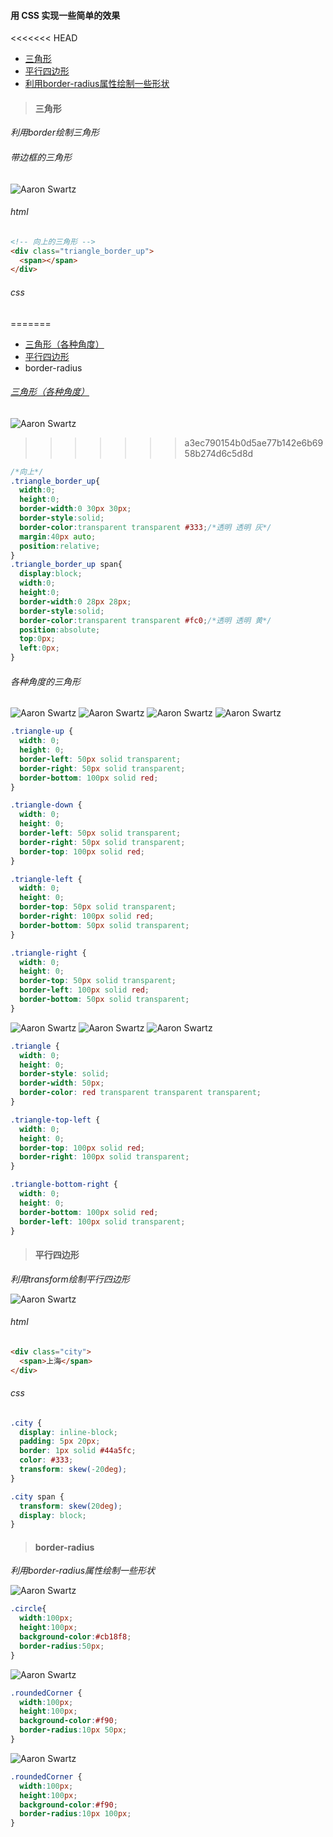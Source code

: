 #### 用 CSS 实现一些简单的效果
<<<<<<< HEAD
- [三角形](#三角形 "三角形")
- [平行四边形](#平行四边形 "平行四边形")
- [利用border-radius属性绘制一些形状](#border-radius)

> #### 三角形

*利用border绘制三角形*

###### 带边框的三角形
![Aaron Swartz](https://raw.githubusercontent.com/miniChx/favorites/master/css/imgs/mark/triangle_border_up.jpg)
###### html
```HTML
<!-- 向上的三角形 -->
<div class="triangle_border_up">
  <span></span>
</div>
```
###### css
=======
- [三角形（各种角度）](#triangle)
- [平行四边形](#parallelogram "平行四边形")
- border-radius

###### [三角形（各种角度）](#triangle)

![Aaron Swartz](https://raw.githubusercontent.com/miniChx/favorites/master/css/imgs/mark/triangle-up.jpg)

>>>>>>> a3ec790154b0d5ae77b142e6b6958b274d6c5d8d
```css
/*向上*/
.triangle_border_up{
  width:0;
  height:0;
  border-width:0 30px 30px;
  border-style:solid;
  border-color:transparent transparent #333;/*透明 透明 灰*/
  margin:40px auto;
  position:relative;
}
.triangle_border_up span{
  display:block;
  width:0;
  height:0;
  border-width:0 28px 28px;
  border-style:solid;
  border-color:transparent transparent #fc0;/*透明 透明 黄*/
  position:absolute;
  top:0px;
  left:0px;
}
```

###### 各种角度的三角形
![Aaron Swartz](https://raw.githubusercontent.com/miniChx/favorites/master/css/imgs/mark/triangle-up.jpg)
![Aaron Swartz](https://raw.githubusercontent.com/miniChx/favorites/master/css/imgs/mark/triangle-down.jpg)
![Aaron Swartz](https://raw.githubusercontent.com/miniChx/favorites/master/css/imgs/mark/triangle-left.jpg)
![Aaron Swartz](https://raw.githubusercontent.com/miniChx/favorites/master/css/imgs/mark/triangle-right.jpg)
```css
.triangle-up {
  width: 0;
  height: 0;
  border-left: 50px solid transparent;
  border-right: 50px solid transparent;
  border-bottom: 100px solid red;
}

.triangle-down {
  width: 0;
  height: 0;
  border-left: 50px solid transparent;
  border-right: 50px solid transparent;
  border-top: 100px solid red;
}

.triangle-left {
  width: 0;
  height: 0;
  border-top: 50px solid transparent;
  border-right: 100px solid red;
  border-bottom: 50px solid transparent;
}

.triangle-right {
  width: 0;
  height: 0;
  border-top: 50px solid transparent;
  border-left: 100px solid red;
  border-bottom: 50px solid transparent;
}
```
![Aaron Swartz](https://raw.githubusercontent.com/miniChx/favorites/master/css/imgs/mark/triangle.jpg)
![Aaron Swartz](https://raw.githubusercontent.com/miniChx/favorites/master/css/imgs/mark/triangle-topleft.jpg)
![Aaron Swartz](https://raw.githubusercontent.com/miniChx/favorites/master/css/imgs/mark/triangle-bottomright.jpg)

```css
.triangle {
  width: 0;
  height: 0;
  border-style: solid;
  border-width: 50px;
  border-color: red transparent transparent transparent;
}

.triangle-top-left {
  width: 0;
  height: 0;
  border-top: 100px solid red;
  border-right: 100px solid transparent;
}

.triangle-bottom-right {
  width: 0;
  height: 0;
  border-bottom: 100px solid red;
  border-left: 100px solid transparent;
}
```

> #### 平行四边形

*利用transform绘制平行四边形*

![Aaron Swartz](https://raw.githubusercontent.com/miniChx/favorites/master/css/imgs/mark/parallelogram.jpg)

###### html
```HTML
<div class="city">
  <span>上海</span>
</div>
```
###### css
```css
.city {
  display: inline-block;
  padding: 5px 20px;
  border: 1px solid #44a5fc;
  color: #333;
  transform: skew(-20deg);
}

.city span {
  transform: skew(20deg);
  display: block;
}
```

> #### border-radius

*利用border-radius属性绘制一些形状*

![Aaron Swartz](https://raw.githubusercontent.com/miniChx/favorites/master/css/imgs/mark/semi-circle.jpg)

```css
.circle{
  width:100px;
  height:100px;
  background-color:#cb18f8;
  border-radius:50px;
}
```

![Aaron Swartz](https://raw.githubusercontent.com/miniChx/favorites/master/css/imgs/mark/border-radius1.jpg)

```css
.roundedCorner {
  width:100px;
  height:100px;
  background-color:#f90;
  border-radius:10px 50px;
}
```

![Aaron Swartz](https://raw.githubusercontent.com/miniChx/favorites/master/css/imgs/mark/border-radius2.jpg)

```css
.roundedCorner {
  width:100px;
  height:100px;
  background-color:#f90;
  border-radius:10px 100px;
}
```
